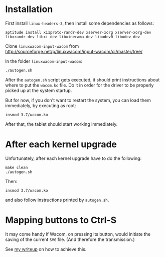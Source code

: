 Installation
============

First install ``linux-headers-3``, then install some dependencies as follows:

    aptitude install x11proto-randr-dev xserver-xorg xserver-xorg-dev libxrandr-dev libxi-dev libxinerama-dev libudev0 libudev-dev

Clone ``linuxwacom-input-wacom`` from http://sourceforge.net/p/linuxwacom/input-wacom/ci/master/tree/

In the folder ``linuxwacom-input-wacom``:

    ./autogen.sh

After the ``autogen.sh`` script gets executed, it should print instructions about where to put the ``wacom.ko`` file.
Do it in order for the driver to be properly picked up at the system startup.

But for now, if you don't want to restart the system, you can load them immediately, by executing as root:

    insmod 3.7/wacom.ko 

After that, the tablet should start working immediately.

After each kernel upgrade
=========================

Unfortunately, after each kernel upgrade have to do the following:

    make clean
    ./autogen.sh

Then:

    insmod 3.7/wacom.ko

and also follow instructions printed by ``autogen.sh``.

Mapping buttons to Ctrl-S
=========================

It may come handy if Wacom, on pressing its button, would initiate the saving of the current `SVG` file.
(And therefore the transmission.)

See [my writeup](Wacom_buttons.md) on how to achieve this.

